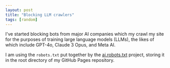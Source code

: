 ```yaml
---
layout: post
title: "Blocking LLM crawlers"
tags: [random]
---
```


I've started blocking bots from major AI companies which my crawl my site for
the purposes of training large language models (LLMs), the likes of which
include GPT-4o, Claude 3 Opus, and Meta AI.

I am using the `robots.txt` put together by the [ai.robots.txt](https://github.com/ai-robots-txt/ai.robots.txt/tree/main) project, storing it in the root directory of my GitHub Pages
repository.
